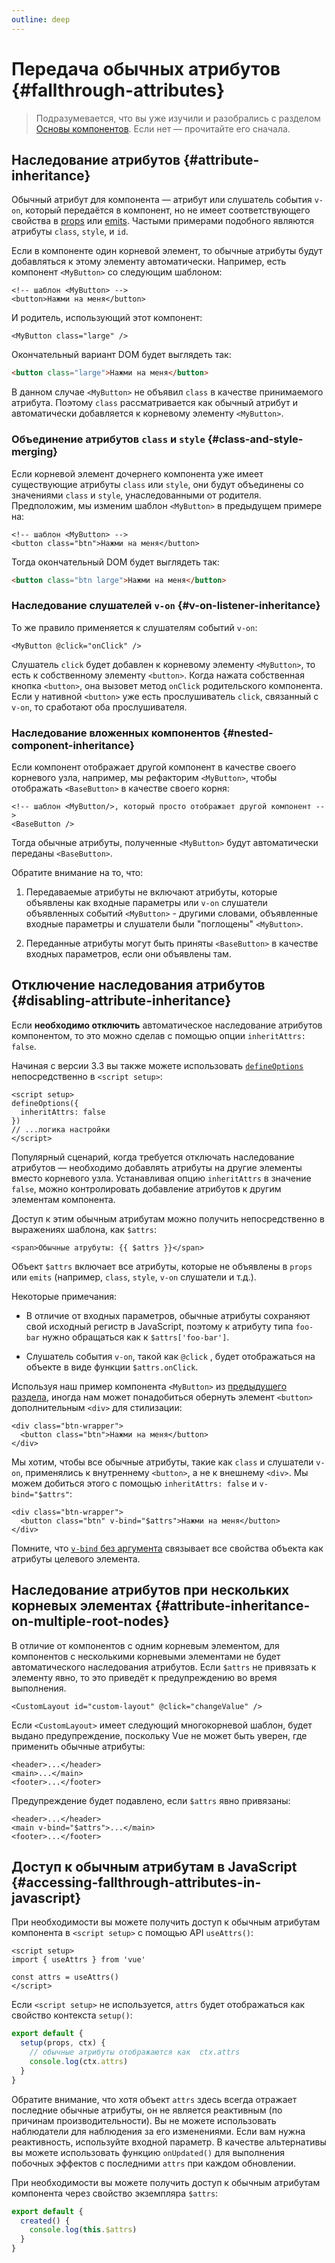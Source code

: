 ```yaml
---
outline: deep
---
```


# Передача обычных атрибутов {#fallthrough-attributes}

> Подразумевается, что вы уже изучили и разобрались с разделом [Основы компонентов](/guide/essentials/component-basics). Если нет — прочитайте его сначала.

## Наследование атрибутов {#attribute-inheritance}

Обычный атрибут для компонента — атрибут или слушатель события `v-on`, который передаётся в компонент, но не имеет соответствующего свойства в [props](./props) или [emits](./events#declaring-emitted-events). Частыми примерами подобного являются атрибуты `class`, `style`, и `id`.

Если в компоненте один корневой элемент, то обычные атрибуты будут добавляться к этому элементу автоматически. Например, есть компонент `<MyButton>` со следующим шаблоном:

```vue-html
<!-- шаблон <MyButton> -->
<button>Нажми на меня</button>
```

И родитель, использующий этот компонент:

```vue-html
<MyButton class="large" />
```

Окончательный вариант DOM будет выглядеть так:

```html
<button class="large">Нажми на меня</button>
```

В данном случае `<MyButton>` не объявил `class` в качестве принимаемого атрибута. Поэтому `class` рассматривается как обычный атрибут и автоматически добавляется к корневому элементу `<MyButton>`.

### Объединение атрибутов `class` и `style` {#class-and-style-merging}

Если корневой элемент дочернего компонента уже имеет существующие атрибуты `class` или `style`, они будут объединены со значениями `class` и `style`, унаследованными от родителя. Предположим, мы изменим шаблон `<MyButton>` в предыдущем примере на:

```vue-html
<!-- шаблон <MyButton> -->
<button class="btn">Нажми на меня</button>
```

Тогда окончательный DOM будет выглядеть так:

```html
<button class="btn large">Нажми на меня</button>
```

### Наследование слушателей `v-on` {#v-on-listener-inheritance}

То же правило применяется к слушателям событий `v-on`:

```vue-html
<MyButton @click="onClick" />
```

Слушатель `click` будет добавлен к корневому элементу `<MyButton>`, то есть к собственному элементу `<button>`. Когда нажата собственная кнопка `<button>`, она вызовет метод `onClick` родительского компонента. Если у нативной `<button>` уже есть прослушиватель `click`, связанный с `v-on`, то сработают оба прослушивателя.

### Наследование вложенных компонентов {#nested-component-inheritance}

Если компонент отображает другой компонент в качестве своего корневого узла, например, мы рефакторим `<MyButton>`, чтобы отображать `<BaseButton>` в качестве своего корня:

```vue-html
<!-- шаблон <MyButton/>, который просто отображает другой компонент -->
<BaseButton />
```

Тогда обычные атрибуты, полученные `<MyButton>` будут автоматически переданы `<BaseButton>`.

Обратите внимание на то, что:

1. Передаваемые атрибуты не включают атрибуты, которые объявлены как входные параметры или `v-on` слушатели объявленных событий `<MyButton>` - другими словами, объявленные входные параметры и слушатели были "поглощены" `<MyButton>`.

2. Переданные атрибуты могут быть приняты `<BaseButton>` в качестве входных параметров, если они объявлены там.

## Отключение наследования атрибутов {#disabling-attribute-inheritance}

Если **необходимо отключить** автоматическое наследование атрибутов компонентом, то это можно сделав с помощью опции `inheritAttrs: false`.

<div class="composition-api">

Начиная с версии 3.3 вы также можете использовать [`defineOptions`](/api/sfc-script-setup#defineoptions) непосредственно в `<script setup>`:

```vue
<script setup>
defineOptions({
  inheritAttrs: false
})
// ...логика настройки
</script>
```

</div>

Популярный сценарий, когда требуется отключать наследование атрибутов — необходимо добавлять атрибуты на другие элементы вместо корневого узла. Устанавливая опцию `inheritAttrs` в значение `false`, можно контролировать добавление атрибутов к другим элементам компонента.

Доступ к этим обычным атрибутам можно получить непосредственно в выражениях шаблона, как `$attrs`:

```vue-html
<span>Обычные атрубуты: {{ $attrs }}</span>
```

Объект `$attrs` включает все атрибуты, которые не объявлены в `props` или `emits` (например, `class`, `style`, `v-on` слушатели и т.д.).

Некоторые примечания:

- В отличие от входных параметров, обычные атрибуты сохраняют свой исходный регистр в JavaScript, поэтому к атрибуту типа `foo-bar` нужно обращаться как к `$attrs['foo-bar']`.

- Слушатель события `v-on`, такой как `@click` , будет отображаться на объекте в виде функции `$attrs.onClick`.

Используя наш пример компонента `<MyButton>` из [предыдущего раздела](#attribute-inheritance), иногда нам может понадобиться обернуть элемент `<button>` дополнительным `<div>` для стилизации:

```vue-html
<div class="btn-wrapper">
  <button class="btn">Нажми на меня</button>
</div>
```

Мы хотим, чтобы все обычные атрибуты, такие как `class` и слушатели `v-on`, применялись к внутреннему `<button>`, а не к внешнему `<div>`. Мы можем добиться этого с помощью `inheritAttrs: false` и `v-bind="$attrs"`:

```vue-html{2}
<div class="btn-wrapper">
  <button class="btn" v-bind="$attrs">Нажми на меня</button>
</div>
```

Помните, что [`v-bind` без аргумента](/guide/essentials/template-syntax#dynamically-binding-multiple-attributes) связывает все свойства объекта как атрибуты целевого элемента.

## Наследование атрибутов при нескольких корневых элементах {#attribute-inheritance-on-multiple-root-nodes}

В отличие от компонентов с одним корневым элементом, для компонентов с несколькими корневыми элементами не будет автоматического наследования атрибутов. Если `$attrs` не привязать к элементу явно, то это приведёт к предупреждению во время выполнения.

```vue-html
<CustomLayout id="custom-layout" @click="changeValue" />
```

Если `<CustomLayout>` имеет следующий многокорневой шаблон, будет выдано предупреждение, поскольку Vue не может быть уверен, где применить обычные атрибуты:

```vue-html
<header>...</header>
<main>...</main>
<footer>...</footer>
```

Предупреждение будет подавлено, если `$attrs` явно привязаны:

```vue-html{2}
<header>...</header>
<main v-bind="$attrs">...</main>
<footer>...</footer>
```

## Доступ к обычным атрибутам в JavaScript {#accessing-fallthrough-attributes-in-javascript}

<div class="composition-api">

При необходимости вы можете получить доступ к обычным атрибутам компонента в `<script setup>` с помощью API `useAttrs()`:

```vue
<script setup>
import { useAttrs } from 'vue'

const attrs = useAttrs()
</script>
```

Если `<script setup>` не используется, `attrs` будет отображаться как свойство контекста `setup()`:

```js
export default {
  setup(props, ctx) {
    // обычные атрибуты отображаются как  ctx.attrs
    console.log(ctx.attrs)
  }
}
```

Обратите внимание, что хотя объект `attrs` здесь всегда отражает последние обычные атрибуты, он не является реактивным (по причинам производительности). Вы не можете использовать наблюдатели для наблюдения за его изменениями. Если вам нужна реактивность, используйте входной параметр. В качестве альтернативы вы можете использовать функцию `onUpdated()` для выполнения побочных эффектов с последними `attrs` при каждом обновлении.

</div>

<div class="options-api">

При необходимости вы можете получить доступ к обычным атрибутам компонента через свойство экземпляра `$attrs`:

```js
export default {
  created() {
    console.log(this.$attrs)
  }
}
```

</div>

